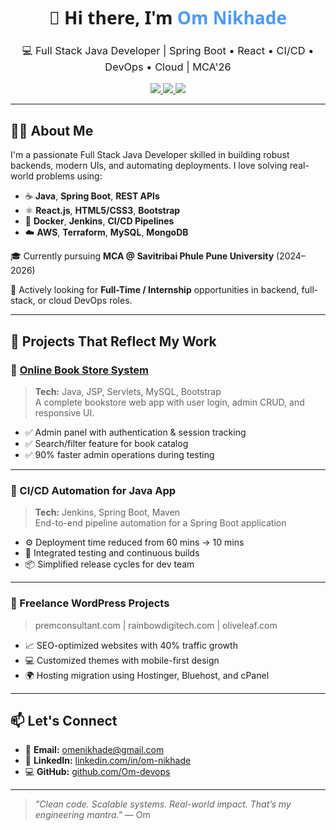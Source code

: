 <h1 align="center" style="font-family: 'Segoe UI', Tahoma, Geneva, Verdana, sans-serif;">
  👋 Hi there, I'm <span style="color:#4e9af1;">Om Nikhade</span>
</h1>

<h3 align="center" style="font-weight: normal;">
  💻 Full Stack Java Developer | Spring Boot • React • CI/CD • DevOps • Cloud | MCA'26
</h3>

<p align="center">
  <a href="https://www.linkedin.com/in/om-nikhade/" target="_blank">
    <img src="https://img.shields.io/badge/LinkedIn-blue?style=flat-square&logo=linkedin" />
  </a>
  <a href="mailto:omenikhade@gmail.com">
    <img src="https://img.shields.io/badge/Gmail-red?style=flat-square&logo=gmail&logoColor=white" />
  </a>
  <a href="https://github.com/Om-devops">
    <img src="https://img.shields.io/badge/GitHub-000?style=flat-square&logo=github&logoColor=white" />
  </a>
</p>

---

## 🧑‍💻 About Me

I'm a passionate Full Stack Java Developer skilled in building robust backends, modern UIs, and automating deployments. I love solving real-world problems using:

- ☕ **Java**, **Spring Boot**, **REST APIs**
- ⚛️ **React.js**, **HTML5/CSS3**, **Bootstrap**
- 🐳 **Docker**, **Jenkins**, **CI/CD Pipelines**
- ☁️ **AWS**, **Terraform**, **MySQL**, **MongoDB**

🎓 Currently pursuing **MCA @ Savitribai Phule Pune University** (2024–2026)

💼 Actively looking for **Full-Time / Internship** opportunities in backend, full-stack, or cloud DevOps roles.

---

## 🚀 Projects That Reflect My Work

### 🔹 [Online Book Store System](https://github.com/Om-devops)
> **Tech:** Java, JSP, Servlets, MySQL, Bootstrap  
A complete bookstore web app with user login, admin CRUD, and responsive UI.

- ✅ Admin panel with authentication & session tracking  
- ✅ Search/filter feature for book catalog  
- ✅ 90% faster admin operations during testing

---

### 🔹 CI/CD Automation for Java App
> **Tech:** Jenkins, Spring Boot, Maven  
End-to-end pipeline automation for a Spring Boot application

- ⚙️ Deployment time reduced from 60 mins → 10 mins  
- 🧪 Integrated testing and continuous builds  
- 📦 Simplified release cycles for dev team

---

### 🔹 Freelance WordPress Projects
> premconsultant.com | rainbowdigitech.com | oliveleaf.com

- 📈 SEO-optimized websites with 40% traffic growth  
- 💻 Customized themes with mobile-first design  
- 🌍 Hosting migration using Hostinger, Bluehost, and cPanel

---

## 📫 Let's Connect

- 📧 **Email:** omenikhade@gmail.com  
- 💼 **LinkedIn:** [linkedin.com/in/om-nikhade](https://linkedin.com/in/om-nikhade)  
- 💻 **GitHub:** [github.com/Om-devops](https://github.com/Om-devops)

---

> *"Clean code. Scalable systems. Real-world impact. That’s my engineering mantra."* — Om
